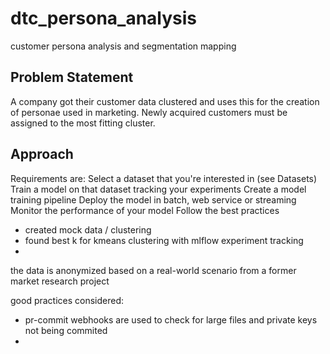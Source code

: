 # dtc_persona_analysis
customer persona analysis and segmentation mapping

<!--
![Bunny](./images/bunny.png)
-->

## Problem Statement  
A company got their customer data clustered and uses this for the creation of personae used in marketing.
Newly acquired customers must be assigned to the most fitting cluster.

## Approach
Requirements are:
Select a dataset that you're interested in (see Datasets)
Train a model on that dataset tracking your experiments
Create a model training pipeline
Deploy the model in batch, web service or streaming
Monitor the performance of your model
Follow the best practices

- created mock data / clustering
- found best k for kmeans clustering with mlflow experiment tracking
- 

the data is anonymized based on a real-world scenario from a former market research project


good practices considered:
- pr-commit webhooks are used to check for large files and private keys not being commited
- 
